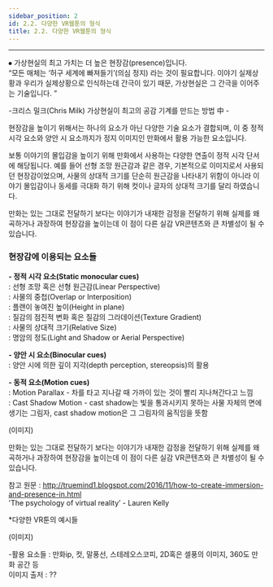 ```yaml
---
sidebar_position: 2
id: 2.2. 다양한 VR웹툰의 형식
title: 2.2. 다양한 VR웹툰의 형식
---
```


<hr/>

⦁	가상현실의 최고 가치는 더 높은 현장감(presence)입니다.  
“모든 매체는 ‘허구 세계에 빠져들기’(의심 정지) 라는 것이 필요합니다. 이야기 실제상황과 우리가 실제상황으로 인식하는데 간극이 있기 때문, 가상현실은 그 간극을 이어주는 기술입니다. ”   

-크리스 밀크(Chris Milk) 가상현실이 최고의 공감 기계를 만드는 방법 中 -

현장감을 높이기 위해서는 하나의 요소가 아닌 다양한 기술 요소가 결합되며, 이 중 정적 시각 요소와 양안 시 요소까지가 정지 이미지인 만화에서 활용 가능한 요소입니다.

보통 이야기의 몰입감을 높이기 위해 만화에서 사용하는 다양한 연출이 정적 시각 단서에 해당됩니다. 예를 들어 선형 조망 원근감과 같은 경우, 기본적으로 이미지로서 사용되던 현장감이었으며, 사물의 상대적 크기를 단순히 원근감을 나타내기 위함이 아니라 이야기 몰입감이나 동세를 극대화 하기 위해 컷이나 글자의 상대적 크기를 달리 하였습니다.

만화는 있는 그대로 전달하기 보다는 이야기가 내재한 감정을 전달하기 위해 실제를 왜곡하거나 과장하여 현장감을 높이는데 이 점이 다른 실감 VR콘텐츠와 큰 차별성이 될 수 있습니다.

### 현장감에 이용되는 요소들 ###

**- 정적 시각 요소(Static monocular cues)**  
: 선형 조망 혹은 선형 원근감(Linear Perspective)  
: 사물의 중첩(Overlap or Interposition)  
: 플랜이 놓여진 높이(Height in plane)  
: 질감의 점진적 변화 혹은 질감의 그라데이션(Texture Gradient)  
: 사물의 상대적 크기(Relative Size)  
: 명암의 정도(Light and Shadow or Aerial Perspective)

**- 양안 시 요소(Binocular cues)**  
: 양안 시에 의한 깊이 지각(depth perception, stereopsis)의 활용

**- 동적 요소(Motion cues)**  
: Motion Parallax - 차를 타고 지나갈 때 가까이 있는 것이 빨리 지나쳐간다고 느낌  
: Cast Shadow Motion - cast shadow는 빛을 통과시키지 못하는 사물 자체의 면에 생기는 그림자, cast shadow motion은 그 그림자의 움직임을 뜻함

(이미지)

만화는 있는 그대로 전달하기 보다는 이야기가 내재한 감정을 전달하기 위해 실제를 왜곡하거나 과장하여 현장감을 높이는데 이 점이 다른 실감 VR콘텐츠와 큰 차별성이 될 수 있습니다.

참고 원문 : http://truemind1.blogspot.com/2016/11/how-to-create-immersion-and-presence-in.html  
'The psychology of virtual reality’ - Lauren Kelly

*다양한 VR툰의 예시들

(이미지)  

-활용 요소들 : 만화ip, 컷, 말풍선, 스테레오스코피, 2D혹은 셀풍의 이미지, 360도 만화 공간 등  
이미지 출저 : ??

